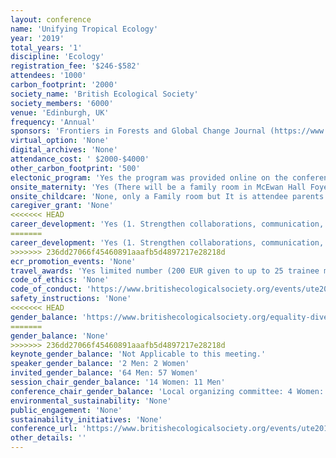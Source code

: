 ```yaml
---
layout: conference 
name: 'Unifying Tropical Ecology'
year: '2019'
total_years: '1'
discipline: 'Ecology'
registration_fee: '$246-$582'
attendees: '1000'
carbon_footprint: '2000'
society_name: 'British Ecological Society'
society_members: '6000'
venue: 'Edinburgh, UK'
frequency: 'Annual'
sponsors: 'Frontiers in Forests and Global Change Journal (https://www.frontiersin.org/journals/forests-and-global-change#)'
virtual_option: 'None'
digital_archives: 'None'
attendance_cost: ' $2000-$4000'
other_carbon_footprint: '500'
electonic_program: 'Yes the program was provided online on the conference website.'
onsite_maternity: 'Yes (There will be a family room in McEwan Hall Foyer 1. This room will contain a microwave, fridge and kettle. There will be seating and an area for those that need to breastfeed or express. Please feel free to bring toys to use in this area. It is your responsibility to ensure children are accompanied by an adult at all times: https://www.britishecologicalsociety.org/wp-content/uploads/2019/04/Instructions-for-delegates-Unifying-Tropical-Ecology-1.pdf)'
onsite_childcare: 'None, only a Family room but It is attendee parents responsibility to ensure children are accompanied by an adult at all times.'
caregiver_grant: 'None'
<<<<<<< HEAD
career_development: 'Yes (1. Strengthen collaborations, communication, engagement and outreach between ecologists working in Africa and other ecologists from across the globe,  2. Journal publishing for tropical ecologists – the essentials)'
=======
career_development: 'Yes (1. Strengthen collaborations, communication, engagement and outreach between ecologists working in Africa and other ecologists from across the globe     2. Journal publishing for tropical ecologists – the essentials)'
>>>>>>> 236dd27066f45460891aaafb5d4897217e28218d
ecr_promotion_events: 'None'
travel_awards: 'Yes limited number (200 EUR given to up to 25 trainee members)'
code_of_ethics: 'None'
code_of_conduct: 'https://www.britishecologicalsociety.org/events/ute2019/code-of-conduct/'
safety_instructions: 'None'
<<<<<<< HEAD
gender_balance: 'https://www.britishecologicalsociety.org/equality-diversity/'
=======
gender_balance: 'None'
>>>>>>> 236dd27066f45460891aaafb5d4897217e28218d
keynote_gender_balance: 'Not Applicable to this meeting.'
speaker_gender_balance: '2 Men: 2 Women'
invited_gender_balance: '64 Men: 57 Women'
session_chair_gender_balance: '14 Women: 11 Men'
conference_chair_gender_balance: 'Local organizing committee: 4 Women: 1 Man, Steering Committee: 3 Men: 2 Women, Conference Presidents: 2 Men'
environmental_sustainability: 'None'
public_engagement: 'None'
sustainability_initiatives: 'None'
conference_url: 'https://www.britishecologicalsociety.org/events/ute2019/'
other_details: ''
---
```

